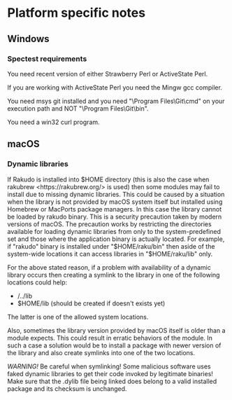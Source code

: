 # Platform specific notes

## Windows

### Spectest requirements

You need recent version of either Strawberry Perl or ActiveState Perl.

If you are working with ActiveState Perl you need the Mingw gcc compiler.

You need msys git installed and you need "\Program Files\Git\cmd" on your
execution path and NOT "\Program Files\Git\bin".

You need a win32 curl program.


## macOS

### Dynamic libraries

If Rakudo is installed into $HOME directory (this is also the case when
rakubrew <https://rakubrew.org/> is used) then some modules may fail to
install due to missing dynamic libraries. This could be caused by a
situation when the library is not provided by macOS system itself but
installed using Homebrew or MacPorts package managers. In this case the
library cannot be loaded by rakudo binary. This is a security precaution
taken by modern versions of macOS. The precaution works by restricting the
directories available for loading dynamic libraries from only to the
system-predefined set and those where the application binary is actually
located. For example, if "rakudo" binary is installed under "$HOME/raku/bin"
then aside of the system-wide locations it can access libraries in
"$HOME/raku/lib" only.

For the above stated reason, if a problem with availability of a dynamic
library occurs then creating a symlink to the library in one of the
following locations could help:

- <rakudo binary location path>/../lib
- $HOME/lib (should be created if doesn't exists yet)

The latter is one of the allowed system locations.

Also, sometimes the library version provided by macOS itself is older than a
module expects. This could result in erratic behaviors of the module. In
such a case a solution would be to install a package with newer version of
the library and also create symlinks into one of the two locations.

*WARNING!* Be careful when symlinking! Some malicious software uses faked
dynamic libraries to get their code invoked by legitimate binaries! Make
sure that the .dylib file being linked does belong to a valid installed
package and its checksum is unchanged.

